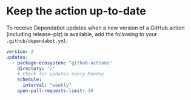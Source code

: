 # Keep the action up-to-date

To receive Dependabot updates when a new version of a GitHub action (including release-plz)
is available, add the following to your `.github/dependabot.yml`:

```yaml
version: 2
updates:
  - package-ecosystem: "github-actions"
    directory: "/"
    # Check for updates every Monday
    schedule:
      interval: "weekly"
    open-pull-requests-limit: 10
```
